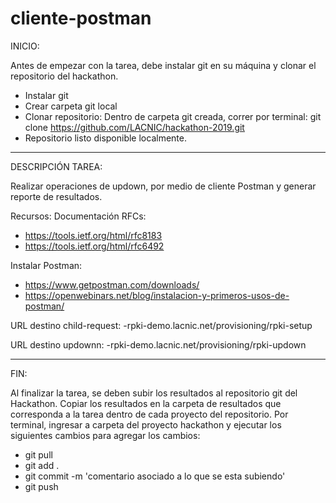 # cliente-postman

INICIO: 

Antes de empezar con la tarea, debe instalar git en su máquina y clonar el repositorio del hackathon.
 - Instalar git
 - Crear carpeta git local
 - Clonar repositorio: Dentro de carpeta git creada, correr por terminal:
 git clone https://github.com/LACNIC/hackathon-2019.git
- Repositorio listo disponible localmente.

-----------------------------------------------------------------------
DESCRIPCIÓN TAREA:

Realizar operaciones de updown, por medio de cliente Postman y generar reporte de resultados.

Recursos:
Documentación RFCs:
 - https://tools.ietf.org/html/rfc8183
 - https://tools.ietf.org/html/rfc6492

Instalar Postman: 
 - https://www.getpostman.com/downloads/
 - https://openwebinars.net/blog/instalacion-y-primeros-usos-de-postman/

URL destino child-request:
 -rpki-demo.lacnic.net/provisioning/rpki-setup

URL destino updownn:
 -rpki-demo.lacnic.net/provisioning/rpki-updown

----------------------------------------------------------------------
FIN: 

Al finalizar la tarea, se deben subir los resultados al repositorio git del Hackathon. Copiar los resultados en la carpeta de resultados que corresponda a la tarea dentro de cada proyecto del repositorio.
Por terminal, ingresar a carpeta del proyecto hackathon y ejecutar los siguientes cambios para agregar los cambios:
- git pull 
- git add . 
- git commit -m 'comentario asociado a lo que se esta subiendo'
- git push
